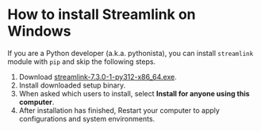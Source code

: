 # How to install Streamlink on Windows

If you are a Python developer (a.k.a. pythonista), you can install `streamlink` module with `pip` and skip the following steps.

1. Download [streamlink-7.3.0-1-py312-x86_64.exe](https://github.com/streamlink/windows-builds/releases/download/7.3.0-1/streamlink-7.3.0-1-py312-x86_64.exe).
2. Install downloaded setup binary.
3. When asked which users to install, select **Install for anyone using this computer**.
4. After installation has finished, Restart your computer to apply configurations and system environments.
